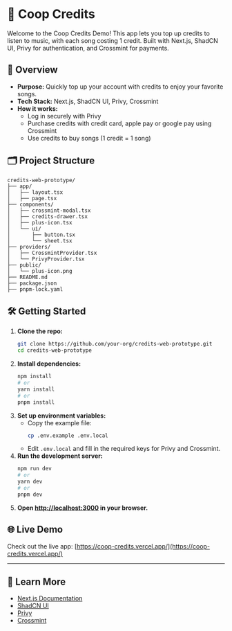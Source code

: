 # 🎵 Coop Credits

Welcome to the Coop Credits Demo! This app lets you top up credits to listen to music, with each song costing 1 credit. Built with Next.js, ShadCN UI, Privy for authentication, and Crossmint for payments.

## 🚀 Overview

- **Purpose:** Quickly top up your account with credits to enjoy your favorite songs.
- **Tech Stack:** Next.js, ShadCN UI, Privy, Crossmint
- **How it works:**
  - Log in securely with Privy
  - Purchase credits with credit card, apple pay or google pay using Crossmint
  - Use credits to buy songs (1 credit = 1 song)

## 🗂️ Project Structure

```
credits-web-prototype/
├── app/
│   ├── layout.tsx
│   ├── page.tsx
├── components/
│   ├── crossmint-modal.tsx
│   ├── credits-drawer.tsx
│   ├── plus-icon.tsx
│   └── ui/
│       ├── button.tsx
│       └── sheet.tsx
├── providers/
│   ├── CrossmintProvider.tsx
│   └── PrivyProvider.tsx
├── public/
│   └── plus-icon.png
├── README.md
├── package.json
├── pnpm-lock.yaml
```

## 🛠️ Getting Started

1. **Clone the repo:**
   ```bash
   git clone https://github.com/your-org/credits-web-prototype.git
   cd credits-web-prototype
   ```
2. **Install dependencies:**
   ```bash
   npm install
   # or
   yarn install
   # or
   pnpm install
   ```
3. **Set up environment variables:**
   - Copy the example file:
     ```bash
     cp .env.example .env.local
     ```
   - Edit `.env.local` and fill in the required keys for Privy and Crossmint.
4. **Run the development server:**
   ```bash
   npm run dev
   # or
   yarn dev
   # or
   pnpm dev
   ```
5. **Open [http://localhost:3000](http://localhost:3000) in your browser.**

## 🌐 Live Demo

Check out the live app: [https://coop-credits.vercel.app/](https://coop-credits.vercel.app/)

---

## 📖 Learn More

- [Next.js Documentation](https://nextjs.org/docs)
- [ShadCN UI](https://ui.shadcn.com/)
- [Privy](https://privy.io/)
- [Crossmint](https://www.crossmint.com/)
